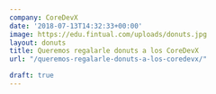 ```yaml
---
company: CoreDevX
date: '2018-07-13T14:32:33+00:00'
image: https://edu.fintual.com/uploads/donuts.jpg
layout: donuts
title: Queremos regalarle donuts a los CoreDevX
url: "/queremos-regalarle-donuts-a-los-coredevx/"

draft: true
---
```

